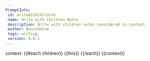 ```yaml
---
PromptInfo:
 id: writeWithChildren
 name: Write with Children Notes
 description: Write with children notes considered in context 
 author: Noureddine
 tags: writing
 version: 0.0.1
---
```

context: 
{{#each children}}
  {{this}}
{{/each}}
{{context}}